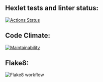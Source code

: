 ## Hexlet tests and linter status:
[![Actions Status](https://github.com/drkrthnblack/python-project-lvl1/workflows/hexlet-check/badge.svg)](https://github.com/drkrthnblack/python-project-lvl1/actions)
## Code Climate:
[![Maintainability](https://api.codeclimate.com/v1/badges/a99a88d28ad37a79dbf6/maintainability)](https://codeclimate.com/github/codeclimate/codeclimate/maintainability)
## Flake8:
![Flake8 workflow](https://github.com/drkrthnblack/python-project-lvl1/workflows/flake8-check/badge.svg)
